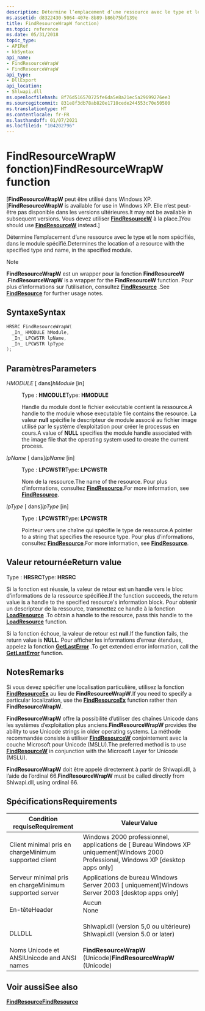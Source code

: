 ```yaml
---
description: Détermine l’emplacement d’une ressource avec le type et le nom spécifiés, dans le module spécifié.
ms.assetid: d8322430-5064-407e-8b89-b86b75bf139e
title: FindResourceWrapW fonction)
ms.topic: reference
ms.date: 05/31/2018
topic_type:
- APIRef
- kbSyntax
api_name:
- FindResourceWrapW
- FindResourceWrapW
api_type:
- DllExport
api_location:
- Shlwapi.dll
ms.openlocfilehash: 8f76d516570725fe6da5e8a21ec5a29699276ee3
ms.sourcegitcommit: 831e8f3db78ab820e1710cede244553c70e50500
ms.translationtype: HT
ms.contentlocale: fr-FR
ms.lasthandoff: 01/07/2021
ms.locfileid: "104202796"
---
```

# <a name="findresourcewrapw-function"></a><span data-ttu-id="e4027-103">FindResourceWrapW fonction)</span><span class="sxs-lookup"><span data-stu-id="e4027-103">FindResourceWrapW function</span></span>

<span data-ttu-id="e4027-104">\[**FindResourceWrapW** peut être utilisé dans Windows XP.</span><span class="sxs-lookup"><span data-stu-id="e4027-104">\[**FindResourceWrapW** is available for use in Windows XP.</span></span> <span data-ttu-id="e4027-105">Elle n’est peut-être pas disponible dans les versions ultérieures.</span><span class="sxs-lookup"><span data-stu-id="e4027-105">It may not be available in subsequent versions.</span></span> <span data-ttu-id="e4027-106">Vous devez utiliser [**FindResourceW**](/windows/win32/api/winbase/nf-winbase-findresourcea) à la place.\]</span><span class="sxs-lookup"><span data-stu-id="e4027-106">You should use [**FindResourceW**](/windows/win32/api/winbase/nf-winbase-findresourcea) instead.\]</span></span>

<span data-ttu-id="e4027-107">Détermine l’emplacement d’une ressource avec le type et le nom spécifiés, dans le module spécifié.</span><span class="sxs-lookup"><span data-stu-id="e4027-107">Determines the location of a resource with the specified type and name, in the specified module.</span></span>

> [!Note]  
> <span data-ttu-id="e4027-108">**FindResourceWrapW** est un wrapper pour la fonction **FindResourceW** .</span><span class="sxs-lookup"><span data-stu-id="e4027-108">**FindResourceWrapW** is a wrapper for the **FindResourceW** function.</span></span> <span data-ttu-id="e4027-109">Pour plus d’informations sur l’utilisation, consultez [**FindResource**](/windows/win32/api/winbase/nf-winbase-findresourcea) .</span><span class="sxs-lookup"><span data-stu-id="e4027-109">See [**FindResource**](/windows/win32/api/winbase/nf-winbase-findresourcea) for further usage notes.</span></span>

 

## <a name="syntax"></a><span data-ttu-id="e4027-110">Syntaxe</span><span class="sxs-lookup"><span data-stu-id="e4027-110">Syntax</span></span>


```C++
HRSRC FindResourceWrapW(
  _In_ HMODULE hModule,
  _In_ LPCWSTR lpName,
  _In_ LPCWSTR lpType
);
```



## <a name="parameters"></a><span data-ttu-id="e4027-111">Paramètres</span><span class="sxs-lookup"><span data-stu-id="e4027-111">Parameters</span></span>

<dl> <dt>

<span data-ttu-id="e4027-112">*HMODULE* \[ dans\]</span><span class="sxs-lookup"><span data-stu-id="e4027-112">*hModule* \[in\]</span></span>
</dt> <dd>

<span data-ttu-id="e4027-113">Type : **HMODULE**</span><span class="sxs-lookup"><span data-stu-id="e4027-113">Type: **HMODULE**</span></span>

<span data-ttu-id="e4027-114">Handle du module dont le fichier exécutable contient la ressource.</span><span class="sxs-lookup"><span data-stu-id="e4027-114">A handle to the module whose executable file contains the resource.</span></span> <span data-ttu-id="e4027-115">La valeur **null** spécifie le descripteur de module associé au fichier image utilisé par le système d’exploitation pour créer le processus en cours.</span><span class="sxs-lookup"><span data-stu-id="e4027-115">A value of **NULL** specifies the module handle associated with the image file that the operating system used to create the current process.</span></span>

</dd> <dt>

<span data-ttu-id="e4027-116">*lpName* \[ dans\]</span><span class="sxs-lookup"><span data-stu-id="e4027-116">*lpName* \[in\]</span></span>
</dt> <dd>

<span data-ttu-id="e4027-117">Type : **LPCWSTR**</span><span class="sxs-lookup"><span data-stu-id="e4027-117">Type: **LPCWSTR**</span></span>

<span data-ttu-id="e4027-118">Nom de la ressource.</span><span class="sxs-lookup"><span data-stu-id="e4027-118">The name of the resource.</span></span> <span data-ttu-id="e4027-119">Pour plus d’informations, consultez [**FindResource**](/windows/win32/api/winbase/nf-winbase-findresourcea).</span><span class="sxs-lookup"><span data-stu-id="e4027-119">For more information, see [**FindResource**](/windows/win32/api/winbase/nf-winbase-findresourcea).</span></span>

</dd> <dt>

<span data-ttu-id="e4027-120">*lpType* \[ dans\]</span><span class="sxs-lookup"><span data-stu-id="e4027-120">*lpType* \[in\]</span></span>
</dt> <dd>

<span data-ttu-id="e4027-121">Type : **LPCWSTR**</span><span class="sxs-lookup"><span data-stu-id="e4027-121">Type: **LPCWSTR**</span></span>

<span data-ttu-id="e4027-122">Pointeur vers une chaîne qui spécifie le type de ressource.</span><span class="sxs-lookup"><span data-stu-id="e4027-122">A pointer to a string that specifies the resource type.</span></span> <span data-ttu-id="e4027-123">Pour plus d’informations, consultez [**FindResource**](/windows/win32/api/winbase/nf-winbase-findresourcea).</span><span class="sxs-lookup"><span data-stu-id="e4027-123">For more information, see [**FindResource**](/windows/win32/api/winbase/nf-winbase-findresourcea).</span></span>

</dd> </dl>

## <a name="return-value"></a><span data-ttu-id="e4027-124">Valeur retournée</span><span class="sxs-lookup"><span data-stu-id="e4027-124">Return value</span></span>

<span data-ttu-id="e4027-125">Type : **HRSRC**</span><span class="sxs-lookup"><span data-stu-id="e4027-125">Type: **HRSRC**</span></span>

<span data-ttu-id="e4027-126">Si la fonction est réussie, la valeur de retour est un handle vers le bloc d’informations de la ressource spécifiée.</span><span class="sxs-lookup"><span data-stu-id="e4027-126">If the function succeeds, the return value is a handle to the specified resource's information block.</span></span> <span data-ttu-id="e4027-127">Pour obtenir un descripteur de la ressource, transmettez ce handle à la fonction [**LoadResource**](/windows/win32/api/libloaderapi/nf-libloaderapi-loadresource) .</span><span class="sxs-lookup"><span data-stu-id="e4027-127">To obtain a handle to the resource, pass this handle to the [**LoadResource**](/windows/win32/api/libloaderapi/nf-libloaderapi-loadresource) function.</span></span>

<span data-ttu-id="e4027-128">Si la fonction échoue, la valeur de retour est **null**.</span><span class="sxs-lookup"><span data-stu-id="e4027-128">If the function fails, the return value is **NULL**.</span></span> <span data-ttu-id="e4027-129">Pour afficher les informations d’erreur étendues, appelez la fonction [**GetLastError**](/windows/win32/api/errhandlingapi/nf-errhandlingapi-getlasterror) .</span><span class="sxs-lookup"><span data-stu-id="e4027-129">To get extended error information, call the [**GetLastError**](/windows/win32/api/errhandlingapi/nf-errhandlingapi-getlasterror) function.</span></span>

## <a name="remarks"></a><span data-ttu-id="e4027-130">Notes</span><span class="sxs-lookup"><span data-stu-id="e4027-130">Remarks</span></span>

<span data-ttu-id="e4027-131">Si vous devez spécifier une localisation particulière, utilisez la fonction [**FindResourceEx**](/windows/win32/api/winbase/nf-winbase-findresourceexa) au lieu de **FindResourceWrapW**.</span><span class="sxs-lookup"><span data-stu-id="e4027-131">If you need to specify a particular localization, use the [**FindResourceEx**](/windows/win32/api/winbase/nf-winbase-findresourceexa) function rather than **FindResourceWrapW**.</span></span>

<span data-ttu-id="e4027-132">**FindResourceWrapW** offre la possibilité d’utiliser des chaînes Unicode dans les systèmes d’exploitation plus anciens.</span><span class="sxs-lookup"><span data-stu-id="e4027-132">**FindResourceWrapW** provides the ability to use Unicode strings in older operating systems.</span></span> <span data-ttu-id="e4027-133">La méthode recommandée consiste à utiliser [**FindResourceW**](/windows/win32/api/winbase/nf-winbase-findresourcea) conjointement avec la couche Microsoft pour Unicode (MSLU).</span><span class="sxs-lookup"><span data-stu-id="e4027-133">The preferred method is to use [**FindResourceW**](/windows/win32/api/winbase/nf-winbase-findresourcea) in conjunction with the Microsoft Layer for Unicode (MSLU).</span></span>

<span data-ttu-id="e4027-134">**FindResourceWrapW** doit être appelé directement à partir de Shlwapi.dll, à l’aide de l’ordinal 66.</span><span class="sxs-lookup"><span data-stu-id="e4027-134">**FindResourceWrapW** must be called directly from Shlwapi.dll, using ordinal 66.</span></span>

## <a name="requirements"></a><span data-ttu-id="e4027-135">Spécifications</span><span class="sxs-lookup"><span data-stu-id="e4027-135">Requirements</span></span>



| <span data-ttu-id="e4027-136">Condition requise</span><span class="sxs-lookup"><span data-stu-id="e4027-136">Requirement</span></span> | <span data-ttu-id="e4027-137">Valeur</span><span class="sxs-lookup"><span data-stu-id="e4027-137">Value</span></span> |
|-------------------------------------|---------------------------------------------------------------------------------------------------------------|
| <span data-ttu-id="e4027-138">Client minimal pris en charge</span><span class="sxs-lookup"><span data-stu-id="e4027-138">Minimum supported client</span></span><br/> | <span data-ttu-id="e4027-139">Windows 2000 professionnel, applications de \[ Bureau Windows XP uniquement\]</span><span class="sxs-lookup"><span data-stu-id="e4027-139">Windows 2000 Professional, Windows XP \[desktop apps only\]</span></span><br/>                                        |
| <span data-ttu-id="e4027-140">Serveur minimal pris en charge</span><span class="sxs-lookup"><span data-stu-id="e4027-140">Minimum supported server</span></span><br/> | <span data-ttu-id="e4027-141">Applications de bureau Windows Server 2003 \[ uniquement\]</span><span class="sxs-lookup"><span data-stu-id="e4027-141">Windows Server 2003 \[desktop apps only\]</span></span><br/>                                                          |
| <span data-ttu-id="e4027-142">En-tête</span><span class="sxs-lookup"><span data-stu-id="e4027-142">Header</span></span><br/>                   | <dl> <span data-ttu-id="e4027-143"><dt>Aucun</dt></span><span class="sxs-lookup"><span data-stu-id="e4027-143"><dt>None</dt></span></span> </dl>                               |
| <span data-ttu-id="e4027-144">DLL</span><span class="sxs-lookup"><span data-stu-id="e4027-144">DLL</span></span><br/>                      | <dl> <span data-ttu-id="e4027-145"><dt>Shlwapi.dll (version 5,0 ou ultérieure)</dt></span><span class="sxs-lookup"><span data-stu-id="e4027-145"><dt>Shlwapi.dll (version 5.0 or later)</dt></span></span> </dl> |
| <span data-ttu-id="e4027-146">Noms Unicode et ANSI</span><span class="sxs-lookup"><span data-stu-id="e4027-146">Unicode and ANSI names</span></span><br/>   | <span data-ttu-id="e4027-147">**FindResourceWrapW** (Unicode)</span><span class="sxs-lookup"><span data-stu-id="e4027-147">**FindResourceWrapW** (Unicode)</span></span><br/>                                                                    |



## <a name="see-also"></a><span data-ttu-id="e4027-148">Voir aussi</span><span class="sxs-lookup"><span data-stu-id="e4027-148">See also</span></span>

<dl> <dt>

[<span data-ttu-id="e4027-149">**FindResource**</span><span class="sxs-lookup"><span data-stu-id="e4027-149">**FindResource**</span></span>](/windows/win32/api/winbase/nf-winbase-findresourcea)
</dt> </dl>

 

 
